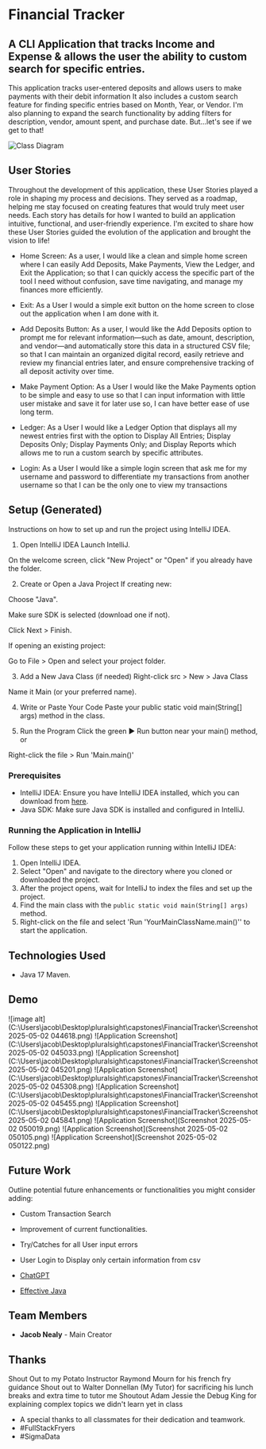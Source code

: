 # Financial Tracker

## A CLI Application that tracks Income and Expense & allows the user the ability to custom search for specific entries. 

This application tracks user-entered deposits and allows users to make payments with their debit information
It also includes a custom search feature for finding specific entries based on Month, Year, or Vendor. 
I'm also planning to expand the search functionality by adding filters for description, vendor, amount spent, and purchase date.
But...let's see if we get to that!

![Class Diagram](C:\Users\jacob\Desktop\pluralsight\capstones\FinancialTracker)

## User Stories
Throughout the development of this application, these User Stories played a role in shaping my process and decisions. 
They served as a roadmap, helping me stay focused on creating features that would truly meet user needs. 
Each story has details for how I wanted to build an application intuitive, functional, and user-friendly experience. 
I'm excited to share how these User Stories guided the evolution of the application and brought the vision to life!

- Home Screen: As a user, I would like a clean and simple home screen where I can easily Add Deposits, Make Payments, View the Ledger, 
and Exit the Application; so that I can quickly access the specific part of the tool I need without confusion, save time navigating, 
and manage my finances more efficiently.

- Exit: As a User I would a simple exit button on the home screen to close out the application when I am done with it.

- Add Deposits Button: As a user, I would like the Add Deposits option to prompt me for relevant information—such as date, amount, 
description, and vendor—and automatically store this data in a structured CSV file; so that I can maintain an organized digital record, 
easily retrieve and review my financial entries later, and ensure comprehensive tracking of all deposit activity over time.

- Make Payment Option: As a User I would like the Make Payments option to be simple and easy to use so that I can input information
with little user mistake and save it for later use so, I can have better ease of use long term.

- Ledger: As a User I would like a Ledger Option that displays all my newest entries first with the option to Display All Entries; 
Display Deposits Only; Display Payments Only; and Display Reports which allows me to run a custom search by specific attributes.

- Login: As a User I would like a simple login screen that ask me for my username and password to differentiate my transactions 
from another username so that I can be the only one to view my transactions

## Setup (Generated)
Instructions on how to set up and run the project using IntelliJ IDEA.

1. Open IntelliJ IDEA
   Launch IntelliJ.

On the welcome screen, click "New Project" or "Open" if you already have the folder.

2. Create or Open a Java Project
   If creating new:

Choose "Java".

Make sure SDK is selected (download one if not).

Click Next > Finish.

If opening an existing project:

Go to File > Open and select your project folder.

3. Add a New Java Class (if needed)
   Right-click src > New > Java Class

Name it Main (or your preferred name).

4. Write or Paste Your Code
   Paste your public static void main(String[] args) method in the class.

5. Run the Program
   Click the green ▶ Run button near your main() method, or

Right-click the file > Run 'Main.main()'

### Prerequisites
- IntelliJ IDEA: Ensure you have IntelliJ IDEA installed, which you can download from [here](https://www.jetbrains.com/idea/download/).
- Java SDK: Make sure Java SDK is installed and configured in IntelliJ.

### Running the Application in IntelliJ

Follow these steps to get your application running within IntelliJ IDEA:

1. Open IntelliJ IDEA.
2. Select "Open" and navigate to the directory where you cloned or downloaded the project.
3. After the project opens, wait for IntelliJ to index the files and set up the project.
4. Find the main class with the `public static void main(String[] args)` method.
5. Right-click on the file and select 'Run 'YourMainClassName.main()'' to start the application.

## Technologies Used

- Java 17 Maven.

## Demo

![image alt](C:\Users\jacob\Desktop\pluralsight\capstones\FinancialTracker\Screenshot 2025-05-02 044618.png)
![Application Screenshot](C:\Users\jacob\Desktop\pluralsight\capstones\FinancialTracker\Screenshot 2025-05-02 045033.png)
![Application Screenshot](C:\Users\jacob\Desktop\pluralsight\capstones\FinancialTracker\Screenshot 2025-05-02 045201.png)
![Application Screenshot](C:\Users\jacob\Desktop\pluralsight\capstones\FinancialTracker\Screenshot 2025-05-02 045308.png)
![Application Screenshot](C:\Users\jacob\Desktop\pluralsight\capstones\FinancialTracker\Screenshot 2025-05-02 045455.png)
![Application Screenshot](C:\Users\jacob\Desktop\pluralsight\capstones\FinancialTracker\Screenshot 2025-05-02 045841.png)
![Application Screenshot](Screenshot 2025-05-02 050019.png)
![Application Screenshot](Screenshot 2025-05-02 050105.png)
![Application Screenshot](Screenshot 2025-05-02 050122.png)

## Future Work

Outline potential future enhancements or functionalities you might consider adding:

- Custom Transaction Search
- Improvement of current functionalities.
- Try/Catches for all User input errors
- User Login to Display only certain information from csv


- [ChatGPT](https://chatgpt.com/)
- [Effective Java](https://www.example.com)

## Team Members

- **Jacob Nealy** - Main Creator

## Thanks

Shout Out to my Potato Instructor Raymond Mourn for his french fry guidance
Shout out to Walter Donnellan (My Tutor) for sacrificing his lunch breaks and extra time to tutor me
Shoutout Adam Jessie the Debug King for explaining complex topics we didn't learn yet in class

- A special thanks to all classmates for their dedication and teamwork.
- #FullStackFryers
- #SigmaData
 